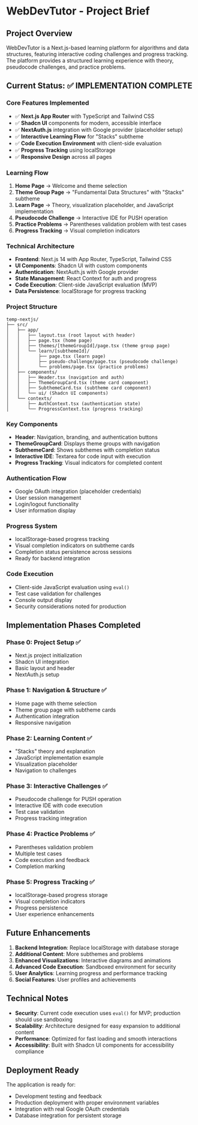 ﻿# WebDevTutor - Project Brief

## Project Overview

WebDevTutor is a Next.js-based learning platform for algorithms and data structures, featuring interactive coding challenges and progress tracking. The platform provides a structured learning experience with theory, pseudocode challenges, and practice problems.

## Current Status: ✅ IMPLEMENTATION COMPLETE

### Core Features Implemented

- ✅ **Next.js App Router** with TypeScript and Tailwind CSS
- ✅ **Shadcn UI** components for modern, accessible interface
- ✅ **NextAuth.js** integration with Google provider (placeholder setup)
- ✅ **Interactive Learning Flow** for "Stacks" subtheme
- ✅ **Code Execution Environment** with client-side evaluation
- ✅ **Progress Tracking** using localStorage
- ✅ **Responsive Design** across all pages

### Learning Flow

1. **Home Page** → Welcome and theme selection
2. **Theme Group Page** → "Fundamental Data Structures" with "Stacks" subtheme
3. **Learn Page** → Theory, visualization placeholder, and JavaScript implementation
4. **Pseudocode Challenge** → Interactive IDE for PUSH operation
5. **Practice Problems** → Parentheses validation problem with test cases
6. **Progress Tracking** → Visual completion indicators

### Technical Architecture

- **Frontend**: Next.js 14 with App Router, TypeScript, Tailwind CSS
- **UI Components**: Shadcn UI with custom components
- **Authentication**: NextAuth.js with Google provider
- **State Management**: React Context for auth and progress
- **Code Execution**: Client-side JavaScript evaluation (MVP)
- **Data Persistence**: localStorage for progress tracking

### Project Structure

```
temp-nextjs/
├── src/
│   ├── app/
│   │   ├── layout.tsx (root layout with header)
│   │   ├── page.tsx (home page)
│   │   ├── themes/[themeGroupId]/page.tsx (theme group page)
│   │   └── learn/[subthemeId]/
│   │       ├── page.tsx (learn page)
│   │       ├── pseudo-challenge/page.tsx (pseudocode challenge)
│   │       └── problems/page.tsx (practice problems)
│   ├── components/
│   │   ├── Header.tsx (navigation and auth)
│   │   ├── ThemeGroupCard.tsx (theme card component)
│   │   ├── SubthemeCard.tsx (subtheme card component)
│   │   └── ui/ (Shadcn UI components)
│   └── contexts/
│       ├── AuthContext.tsx (authentication state)
│       └── ProgressContext.tsx (progress tracking)
```

### Key Components

- **Header**: Navigation, branding, and authentication buttons
- **ThemeGroupCard**: Displays theme groups with navigation
- **SubthemeCard**: Shows subthemes with completion status
- **Interactive IDE**: Textarea for code input with execution
- **Progress Tracking**: Visual indicators for completed content

### Authentication Flow

- Google OAuth integration (placeholder credentials)
- User session management
- Login/logout functionality
- User information display

### Progress System

- localStorage-based progress tracking
- Visual completion indicators on subtheme cards
- Completion status persistence across sessions
- Ready for backend integration

### Code Execution

- Client-side JavaScript evaluation using `eval()`
- Test case validation for challenges
- Console output display
- Security considerations noted for production

## Implementation Phases Completed

### Phase 0: Project Setup ✅

- Next.js project initialization
- Shadcn UI integration
- Basic layout and header
- NextAuth.js setup

### Phase 1: Navigation & Structure ✅

- Home page with theme selection
- Theme group page with subtheme cards
- Authentication integration
- Responsive navigation

### Phase 2: Learning Content ✅

- "Stacks" theory and explanation
- JavaScript implementation example
- Visualization placeholder
- Navigation to challenges

### Phase 3: Interactive Challenges ✅

- Pseudocode challenge for PUSH operation
- Interactive IDE with code execution
- Test case validation
- Progress tracking integration

### Phase 4: Practice Problems ✅

- Parentheses validation problem
- Multiple test cases
- Code execution and feedback
- Completion marking

### Phase 5: Progress Tracking ✅

- localStorage-based progress storage
- Visual completion indicators
- Progress persistence
- User experience enhancements

## Future Enhancements

1. **Backend Integration**: Replace localStorage with database storage
2. **Additional Content**: More subthemes and problems
3. **Enhanced Visualizations**: Interactive diagrams and animations
4. **Advanced Code Execution**: Sandboxed environment for security
5. **User Analytics**: Learning progress and performance tracking
6. **Social Features**: User profiles and achievements

## Technical Notes

- **Security**: Current code execution uses `eval()` for MVP; production should use sandboxing
- **Scalability**: Architecture designed for easy expansion to additional content
- **Performance**: Optimized for fast loading and smooth interactions
- **Accessibility**: Built with Shadcn UI components for accessibility compliance

## Deployment Ready

The application is ready for:

- Development testing and feedback
- Production deployment with proper environment variables
- Integration with real Google OAuth credentials
- Database integration for persistent storage

